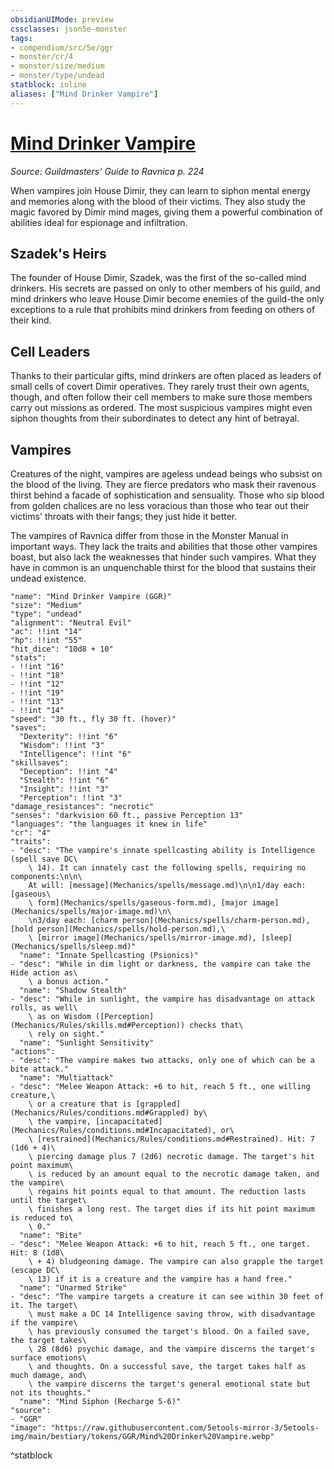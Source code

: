 ```yaml
---
obsidianUIMode: preview
cssclasses: json5e-monster
tags:
- compendium/src/5e/ggr
- monster/cr/4
- monster/size/medium
- monster/type/undead
statblock: inline
aliases: ["Mind Drinker Vampire"]
---
```

# [Mind Drinker Vampire](Mechanics\bestiary\undead/mind-drinker-vampire-ggr.md)
*Source: Guildmasters' Guide to Ravnica p. 224*  

When vampires join House Dimir, they can learn to siphon mental energy and memories along with the blood of their victims. They also study the magic favored by Dimir mind mages, giving them a powerful combination of abilities ideal for espionage and infiltration.

## Szadek's Heirs

The founder of House Dimir, Szadek, was the first of the so-called mind drinkers. His secrets are passed on only to other members of his guild, and mind drinkers who leave House Dimir become enemies of the guild-the only exceptions to a rule that prohibits mind drinkers from feeding on others of their kind.

## Cell Leaders

Thanks to their particular gifts, mind drinkers are often placed as leaders of small cells of covert Dimir operatives. They rarely trust their own agents, though, and often follow their cell members to make sure those members carry out missions as ordered. The most suspicious vampires might even siphon thoughts from their subordinates to detect any hint of betrayal.

## Vampires

Creatures of the night, vampires are ageless undead beings who subsist on the blood of the living. They are fierce predators who mask their ravenous thirst behind a facade of sophistication and sensuality. Those who sip blood from golden chalices are no less voracious than those who tear out their victims' throats with their fangs; they just hide it better.

The vampires of Ravnica differ from those in the Monster Manual in important ways. They lack the traits and abilities that those other vampires boast, but also lack the weaknesses that hinder such vampires. What they have in common is an unquenchable thirst for the blood that sustains their undead existence.

```statblock
"name": "Mind Drinker Vampire (GGR)"
"size": "Medium"
"type": "undead"
"alignment": "Neutral Evil"
"ac": !!int "14"
"hp": !!int "55"
"hit_dice": "10d8 + 10"
"stats":
- !!int "16"
- !!int "18"
- !!int "12"
- !!int "19"
- !!int "13"
- !!int "14"
"speed": "30 ft., fly 30 ft. (hover)"
"saves":
  "Dexterity": !!int "6"
  "Wisdom": !!int "3"
  "Intelligence": !!int "6"
"skillsaves":
  "Deception": !!int "4"
  "Stealth": !!int "6"
  "Insight": !!int "3"
  "Perception": !!int "3"
"damage_resistances": "necrotic"
"senses": "darkvision 60 ft., passive Perception 13"
"languages": "the languages it knew in life"
"cr": "4"
"traits":
- "desc": "The vampire's innate spellcasting ability is Intelligence (spell save DC\
    \ 14). It can innately cast the following spells, requiring no components:\n\n\
    At will: [message](Mechanics/spells/message.md)\n\n1/day each: [gaseous\
    \ form](Mechanics/spells/gaseous-form.md), [major image](Mechanics/spells/major-image.md)\n\
    \n3/day each: [charm person](Mechanics/spells/charm-person.md), [hold person](Mechanics/spells/hold-person.md),\
    \ [mirror image](Mechanics/spells/mirror-image.md), [sleep](Mechanics/spells/sleep.md)"
  "name": "Innate Spellcasting (Psionics)"
- "desc": "While in dim light or darkness, the vampire can take the Hide action as\
    \ a bonus action."
  "name": "Shadow Stealth"
- "desc": "While in sunlight, the vampire has disadvantage on attack rolls, as well\
    \ as on Wisdom ([Perception](Mechanics/Rules/skills.md#Perception)) checks that\
    \ rely on sight."
  "name": "Sunlight Sensitivity"
"actions":
- "desc": "The vampire makes two attacks, only one of which can be a bite attack."
  "name": "Multiattack"
- "desc": "Melee Weapon Attack: +6 to hit, reach 5 ft., one willing creature,\
    \ or a creature that is [grappled](Mechanics/Rules/conditions.md#Grappled) by\
    \ the vampire, [incapacitated](Mechanics/Rules/conditions.md#Incapacitated), or\
    \ [restrained](Mechanics/Rules/conditions.md#Restrained). Hit: 7 (1d6 + 4)\
    \ piercing damage plus 7 (2d6) necrotic damage. The target's hit point maximum\
    \ is reduced by an amount equal to the necrotic damage taken, and the vampire\
    \ regains hit points equal to that amount. The reduction lasts until the target\
    \ finishes a long rest. The target dies if its hit point maximum is reduced to\
    \ 0."
  "name": "Bite"
- "desc": "Melee Weapon Attack: +6 to hit, reach 5 ft., one target. Hit: 8 (1d8\
    \ + 4) bludgeoning damage. The vampire can also grapple the target (escape DC\
    \ 13) if it is a creature and the vampire has a hand free."
  "name": "Unarmed Strike"
- "desc": "The vampire targets a creature it can see within 30 feet of it. The target\
    \ must make a DC 14 Intelligence saving throw, with disadvantage if the vampire\
    \ has previously consumed the target's blood. On a failed save, the target takes\
    \ 28 (8d6) psychic damage, and the vampire discerns the target's surface emotions\
    \ and thoughts. On a successful save, the target takes half as much damage, and\
    \ the vampire discerns the target's general emotional state but not its thoughts."
  "name": "Mind Siphon (Recharge 5-6)"
"source":
- "GGR"
"image": "https://raw.githubusercontent.com/5etools-mirror-3/5etools-img/main/bestiary/tokens/GGR/Mind%20Drinker%20Vampire.webp"
```
^statblock